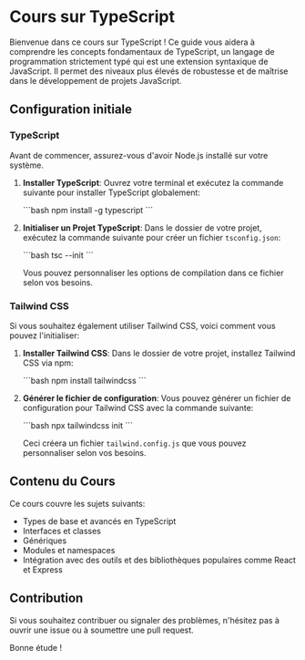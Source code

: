 # Cours sur TypeScript

Bienvenue dans ce cours sur TypeScript ! Ce guide vous aidera à comprendre les concepts fondamentaux de TypeScript, un langage de programmation strictement typé qui est une extension syntaxique de JavaScript. Il permet des niveaux plus élevés de robustesse et de maîtrise dans le développement de projets JavaScript.

## Configuration initiale

### TypeScript

Avant de commencer, assurez-vous d'avoir Node.js installé sur votre système.

1. **Installer TypeScript**:
   Ouvrez votre terminal et exécutez la commande suivante pour installer TypeScript globalement:

   \`\`\`bash
   npm install -g typescript
   \`\`\`

2. **Initialiser un Projet TypeScript**:
   Dans le dossier de votre projet, exécutez la commande suivante pour créer un fichier `tsconfig.json`:

   \`\`\`bash
   tsc --init
   \`\`\`

   Vous pouvez personnaliser les options de compilation dans ce fichier selon vos besoins.

### Tailwind CSS

Si vous souhaitez également utiliser Tailwind CSS, voici comment vous pouvez l'initialiser:

1. **Installer Tailwind CSS**:
   Dans le dossier de votre projet, installez Tailwind CSS via npm:

   \`\`\`bash
   npm install tailwindcss
   \`\`\`

2. **Générer le fichier de configuration**:
   Vous pouvez générer un fichier de configuration pour Tailwind CSS avec la commande suivante:

   \`\`\`bash
   npx tailwindcss init
   \`\`\`

   Ceci créera un fichier `tailwind.config.js` que vous pouvez personnaliser selon vos besoins.

## Contenu du Cours

Ce cours couvre les sujets suivants:

- Types de base et avancés en TypeScript
- Interfaces et classes
- Génériques
- Modules et namespaces
- Intégration avec des outils et des bibliothèques populaires comme React et Express

## Contribution

Si vous souhaitez contribuer ou signaler des problèmes, n'hésitez pas à ouvrir une issue ou à soumettre une pull request.

Bonne étude !




